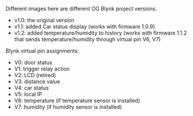 Different images here are different OG Blynk project versions.
* v1.0: the original version
* v1.1: added Car status display (works with firmware 1.0.9)
* v1.2: added temperature/humidity to history (works with firmware 1.1.2 that sends temperature/humidity through virtual pin V6, V7)

Blynk virtual pin assignments:
* V0: door status
* V1: trigger relay action
* V2: LCD (retired)
* V3: distance value
* V4: car status
* V5: local IP
* V6: temperature (if temperature sensor is installed)
* V7: humidity (if humidity sensor is installed)
